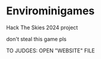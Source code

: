 # Envirominigames
Hack The Skies 2024 project

don't steal this game pls

TO JUDGES: OPEN "WEBSITE" FILE
